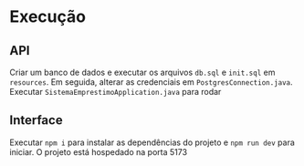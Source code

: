 # Execução

## API

Criar um banco de dados e executar os arquivos `db.sql` e `init.sql` em `resources`. Em seguida, alterar as credenciais em `PostgresConnection.java`. Executar `SistemaEmprestimoApplication.java` para rodar

## Interface

Executar `npm i` para instalar as dependências do projeto e `npm run dev` para iniciar. O projeto está hospedado na porta 5173
